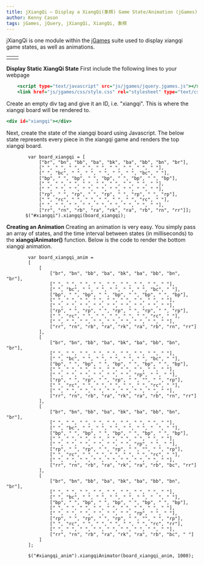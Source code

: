 ```yaml
---
title: jXiangQi – Display a XiangQi(象棋) Game State/Animation (jGames)
author: Kenny Cason
tags: jGames, jQuery, jXiangQi, XiangQi, 象棋
---
```


jXiangQi is one module within the <a href="/posts/2011-08-08-jgames.html">jGames</a> suite used to display xiangqi game states, as well as animations. 
    <table>
        <tr><td><div id="xiangqi"></div></td><td><div id="xiangqi_anim"></div></td></tr>
    </table>

<strong>Display Static XiangQi State</strong>
First include the following lines to your webpage

```{.html .numberLines startFrom="1"}
    <script type="text/javascript" src="js/jgames/jquery.jgames.js"></script>
    <link href="js/jgames/css/style.css" rel="stylesheet" type="text/css" />

```
Create an empty div tag and give it an ID, i.e. "xiangqi". This is where the xiangqi board will be rendered to.

```{.html .numberLines startFrom="1"}
<div id="xiangqi"></div>

```
Next, create the state of the xiangqi board using Javascript. The below state represents every piece in the xiangqi game and renders the top xiangqi board.

```{.javascript .numberLines startFrom="1"}
        var board_xiangqi = [
            ["br", "bn", "bb", "ba", "bk", "ba", "bb", "bn", "br"],
            [" ", " ", " ", " ", " ", " ", " ", " ", " "],
            [" ", "bc", " ", " ", " ", " ", " ", "bc", " "],
            ["bp", " ", "bp", " ", "bp", " ", "bp", " ", "bp"],
            [" ", " ", " ", " ", " ", " ", " ", " ", " "],
            [" ", " ", " ", " ", " ", " ", " ", " ", " "],
            ["rp", " ", "rp", " ", "rp", " ", "rp", " ", "rp"],
            [" ", "rc", " ", " ", " ", " ", " ", "rc", " "],
            [" ", " ", " ", " ", " ", " ", " ", " ", " "],
            ["rr", "rn", "rb", "ra", "rk", "ra", "rb", "rn", "rr"]];
       $("#xiangqi").xiangqi(board_xiangqi);
```

<strong>Creating an Animation</strong>
Creating an animation is very easy. You simply pass an array of states, and the time interval between states (in milliseconds) to the <b>xiangqiAnimator()</b> function. Below is the code to render the bottom xiangqi animation.

```{.javascript .numberLines startFrom="1"}
        var board_xiangqi_anim =
        [
            [
                ["br", "bn", "bb", "ba", "bk", "ba", "bb", "bn", "br"],
                [" ", " ", " ", " ", " ", " ", " ", " ", " "],
                [" ", "bc", " ", " ", " ", " ", " ", "bc", " "],
                ["bp", " ", "bp", " ", "bp", " ", "bp", " ", "bp"],
                [" ", " ", " ", " ", " ", " ", " ", " ", " "],
                [" ", " ", " ", " ", " ", " ", " ", " ", " "],
                ["rp", " ", "rp", " ", "rp", " ", "rp", " ", "rp"],
                [" ", "rc", " ", " ", " ", " ", " ", "rc", " "],
                [" ", " ", " ", " ", " ", " ", " ", " ", " "],
                ["rr", "rn", "rb", "ra", "rk", "ra", "rb", "rn", "rr"]
            ],
            [
                ["br", "bn", "bb", "ba", "bk", "ba", "bb", "bn", "br"],
                [" ", " ", " ", " ", " ", " ", " ", " ", " "],
                [" ", "bc", " ", " ", " ", " ", " ", "bc", " "],
                ["bp", " ", "bp", " ", "bp", " ", "bp", " ", "bp"],
                [" ", " ", " ", " ", " ", " ", " ", " ", " "],
                [" ", " ", " ", " ", " ", " ", "rp", " ", " "],
                ["rp", " ", "rp", " ", "rp", " ", "", " ", "rp"],
                [" ", "rc", " ", " ", " ", " ", " ", "rc", " "],
                [" ", " ", " ", " ", " ", " ", " ", " ", " "],
                ["rr", "rn", "rb", "ra", "rk", "ra", "rb", "rn", "rr"]
            ],
            [
                ["br", "bn", "bb", "ba", "bk", "ba", "bb", "bn", "br"],
                [" ", " ", " ", " ", " ", " ", " ", " ", " "],
                [" ", "bc", " ", " ", " ", " ", " ", "  ", " "],
                ["bp", " ", "bp", " ", "bp", " ", "bp", " ", "bp"],
                [" ", " ", " ", " ", " ", " ", " ", " ", " "],
                [" ", " ", " ", " ", " ", " ", "rp", " ", " "],
                ["rp", " ", "rp", " ", "rp", " ", "", " ", "rp"],
                [" ", "rc", " ", " ", " ", " ", " ", "rc", " "],
                [" ", " ", " ", " ", " ", " ", " ", " ", " "],
                ["rr", "rn", "rb", "ra", "rk", "ra", "rb", "bc", "rr"]
            ],
            [
                ["br", "bn", "bb", "ba", "bk", "ba", "bb", "bn", "br"],
                [" ", " ", " ", " ", " ", " ", " ", " ", " "],
                [" ", "bc", " ", " ", " ", " ", " ", "  ", " "],
                ["bp", " ", "bp", " ", "bp", " ", "bp", " ", "bp"],
                [" ", " ", " ", " ", " ", " ", " ", " ", " "],
                [" ", " ", " ", " ", " ", " ", "rp", " ", " "],
                ["rp", " ", "rp", " ", "rp", " ", "", " ", "rp"],
                [" ", "rc", " ", " ", " ", " ", " ", "rc", "rr"],
                [" ", " ", " ", " ", " ", " ", " ", " ", " "],
                ["rr", "rn", "rb", "ra", "rk", "ra", "rb", "bc", " "]
            ]
        ];

        $("#xiangqi_anim").xiangqiAnimator(board_xiangqi_anim, 1000);
```
<script src="//ajax.googleapis.com/ajax/libs/jquery/1.6.2/jquery.min.js" type="text/javascript"></script>
<script type="text/javascript" src="/js/jgames/jquery.jgames.js"></script>
<script type="text/javascript" src="http://ken-soft.com/js/jgames/jquery.jgames.demo-data.js"></script>
<link href="/js/jgames/css/style.css" rel="stylesheet" type="text/css" />
<script type="text/javascript">
<!--
$(document).ready(function(){$("#xiangqi").xiangqi(board_xiangqi);$("#xiangqi_anim").xiangqiAnimator(board_xiangqi_anim, 1000);});
//--></script>